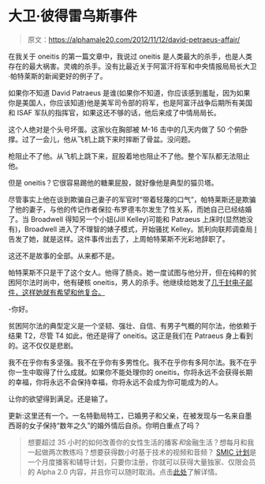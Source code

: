# 大卫·彼得雷乌斯事件

> 原文：<https://alphamale20.com/2012/11/12/david-petraeus-affair/>

在我关于 oneitis 的第一篇文章中，我说过 oneitis 是人类最大的杀手，也是人类存在的最大祸害。灵魂的杀手。没有比最近关于阿富汗将军和中央情报局局长大卫·帕特莱斯的新闻更好的例子了。

如果你不知道 David Patraeus 是谁(如果你不知道，你应该感到羞耻，因为如果你是美国人，你应该知道)他是美军司令部的将军，也是阿富汗战争后期所有美国和 ISAF 军队的指挥官，如果这还不够的话，他后来成了中情局局长。

这个人绝对是个头号坏蛋。这家伙在胸部被 M-16 击中的几天内做了 50 个俯卧撑。过了一会儿，他从飞机上跳下来时摔断了骨盆。没问题。

枪阻止不了他。从飞机上跳下来，屁股着地也阻止不了他。整个军队都无法阻止他。

但是 oneitis？它很容易踢他的糖果屁股，就好像他是典型的猫贝塔。

尽管事实上他在谈到欺骗自己妻子的军官时“带着轻蔑的口气”，帕特莱斯还是欺骗了他的妻子，与他的传记作者保拉·布罗德韦尔发生了性关系，而她自己已经结婚了。当 Broadwell 得知另一个小妞(Jill Kelley)可能和 Patraeus 上床时(显然她没有)，Broadwell 进入了不理智的婊子模式，开始骚扰 Kelley。凯利向联邦调查局 [I](http://abcnews.go.com/Politics/OTUS/jill-kelley-friend-david-petraeus-received-harassing-emails/story?id=17693092#.UKCMvoeUYZE) 告发了她，就是这样。这件事传出去了，上周帕特莱斯不光彩地辞职了。

这还不是故事的全部。从来都不是。

帕特莱斯不只是干了这个女人。他得了肠炎。她一度试图与他分开，但在纯粹的贫困阿尔法时尚中，他有硬核 oneitis，男人的杀手。他继续给她发了[几千封电子邮件，这样她就有希望和他复合。](http://www.newsmax.com/Headline/petraeus-resigns-cia-affair/2012/11/09/id/463573)

-你好。

贫困阿尔法的典型定义是一个坚韧、强壮、自信、有男子气概的阿尔法，他依赖于结果 T2，尽管 T4 如此，他还是得了 oneitis。这正是我们在 Patraeus 身上看到的。这不仅仅是悲剧。

我不在乎你有多坚强。我不在乎你有多男性化。我不在乎你有多阿尔法。我不在乎你一生中取得了什么成就。如果你不能处理你的 oneitis，你将永远不会获得长期的幸福，你将永远不会保持幸福，你将永远不会成为你可能成为的人。

让你的欲望得到满足。还是输了。

更新:这里还有一个。一名特勤局特工，已婚男子和父亲，在被发现与一名来自墨西哥的女子保持“数年之久”的婚外情后自杀。你明白重点了吗？

> 想要超过 35 小时的如何改善你的女性生活的播客*和*金融生活？想每月和我一起做两次教练吗？想要获得数小时基于技术的视频和音频？ [SMIC 计划](https://alphamale20.kartra.com/page/vIL17)是一个月度播客和辅导计划，只要你注册，你就可以获得大量独家、仅限会员的 Alpha 2.0 内容，并且你可以随时取消。点击[此处](https://alphamale20.kartra.com/page/vIL17)了解详情。
> 
> 